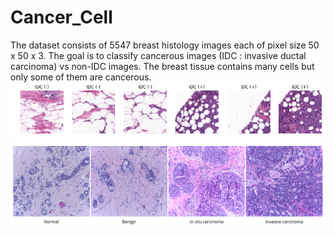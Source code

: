 # Cancer_Cell
The dataset consists of 5547 breast histology images each of pixel size 50 x 50 x 3. The goal is to classify cancerous images (IDC : invasive ductal carcinoma) vs non-IDC images. The breast tissue contains many cells but only some of them are cancerous. 
![Result](__results___9_1.png)
![Histogram](hist.png)
